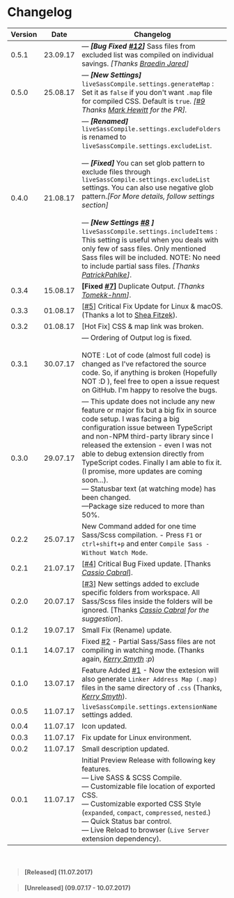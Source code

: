 # Changelog


| Version | Date | Changelog|
| ------- | -------- | ------ |
|0.5.1|23.09.17| &mdash; ***[Bug Fixed [#12](https://github.com/ritwickdey/vscode-live-sass-compiler/issues/12)]*** Sass files from excluded list was compiled on individual savings. _[Thanks [Braedin Jared](https://github.com/ImBaedin)]_ |
|0.5.0|25.08.17| &mdash; ***[New Settings]*** `liveSassCompile.settings.generateMap` : Set it as `false` if you don't want `.map` file for compiled CSS. Default is `true`. *[[#9](https://github.com/ritwickdey/vscode-live-sass-compiler/pull/9) Thanks [Mark Hewitt](https://github.com/mhco) for the PR].*|
|0.4.0|21.08.17|&mdash; ***[Renamed]*** `liveSassCompile.settings.excludeFolders` is renamed to `liveSassCompile.settings.excludeList`. <br><br>&mdash; ***[Fixed]*** You can set glob pattern to exclude files through `liveSassCompile.settings.excludeList` settings. You can also use negative glob pattern.*[For More details, follow settings section]* <br><br>&mdash; ***[New Settings [#8](https://github.com/ritwickdey/vscode-live-sass-compiler/issues/8)  ]*** `liveSassCompile.settings.includeItems` : This setting is useful when you deals with only few of sass files. Only mentioned Sass files will be included. NOTE: No need to include partial sass files. *[Thanks [PatrickPahlke](https://github.com/PatrickPahlke)]*.|
|0.3.4|15.08.17|**[Fixed [#7](https://github.com/ritwickdey/vscode-live-sass-compiler/issues/7)]** Duplicate Output. _[Thanks [Tomekk-hnm](https://github.com/tomekk-hnm)]_.|
|0.3.3|01.08.17|[[#5](https://github.com/ritwickdey/vscode-live-sass-compiler/issues/5)] Critical Fix Update for Linux & macOS. (Thanks a lot to [Shea Fitzek](https://github.com/sheafitzek)). |
|0.3.2 | 01.08.17 | [Hot Fix] CSS & map link was broken. |
|0.3.1 | 30.07.17 | &mdash; Ordering of Output log is fixed.<br><br>NOTE : Lot of code (almost full code) is changed as I've refactored the source code. So, if anything is broken (Hopefully NOT :D ), feel free to open a issue request on GitHub. I'm happy to resolve the bugs. |
|0.3.0|29.07.17| &mdash; This update does not include any new feature or major fix but a big fix in source code setup. I was facing a big configuration issue between TypeScript and non-NPM third-party library since I released the extension - even I was not able to debug extension directly from TypeScript codes. Finally I am able to fix it. (I promise, more updates are coming soon...).<br> &mdash; Statusbar text (at watching mode) has been changed.<br>&mdash;Package size reduced to more than 50%.|
|0.2.2|25.07.17|New Command added for one time Sass/Scss compilation. - Press `F1` or `ctrl+shift+p` and enter `Compile Sass - Without Watch Mode`.|
| 0.2.1 | 21.07.17 |[[#4](https://github.com/ritwickdey/vscode-live-sass-compiler/issues/4)] Critical Bug Fixed update. [Thanks _[Cassio Cabral](https://github.com/cassioscabral)_].|
|0.2.0|20.07.17|[[#3](https://github.com/ritwickdey/vscode-live-sass-compiler/issues/3)] New settings added to exclude specific folders from workspace. All Sass/Scss files inside the folders will be ignored. [Thanks _[Cassio Cabral](https://github.com/cassioscabral) for the suggestion_]. |
|0.1.2|19.07.17| Small Fix (Rename) update.|
| 0.1.1 | 14.07.17 | Fixed [#2](https://github.com/ritwickdey/vscode-live-sass-compiler/issues/2) - Partial Sass/Sass files are not compiling in watching mode. (Thanks again, _[Kerry Smyth](https://github.com/Kerrys7777) :p_) |
|0.1.0| 13.07.17| Feature Added [#1](https://github.com/ritwickdey/vscode-live-sass-compiler/issues/1) - Now the extesion will also generate `Linker Address Map (.map)` files in the same directory of `.css` (Thanks, _[Kerry Smyth](https://github.com/Kerrys7777)_). |
|0.0.5| 11.07.17 |`liveSassCompile.settings.extensionName` settings added. |
|0.0.4 | 11.07.17 | Icon updated.|
|0.0.3 | 11.07.17 | Fix update for Linux environment.|
|0.0.2 | 11.07.17 | Small description updated.|
| 0.0.1 | 11.07.17 | Initial Preview Release with following key features. <br> &mdash; Live SASS & SCSS Compile. <br> &mdash; Customizable file location of exported CSS. <br> &mdash; Customizable exported CSS Style (`expanded`, `compact`, `compressed`, `nested`.)<br> &mdash; Quick Status bar control.<br> &mdash; Live Reload to browser (`Live Server` extension dependency). |


<br>

>#### [Released] (11.07.2017)

>#### [Unreleased] (09.07.17 - 10.07.2017)